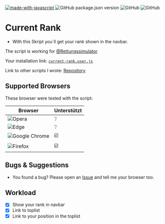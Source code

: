 [![made-with-javascript](https://img.shields.io/badge/Made%20with-JavaScript-1f425f.svg)](https://www.javascript.com)
![GitHub package.json version](https://img.shields.io/badge/version-v1.6-orange)
![GitHub](https://img.shields.io/github/license/qucla/resi-rank-navleiste)
![GitHub](https://img.shields.io/badge/status-done-ff0000)

# Current Rank

- With this Skript you´ll get your rank shown in the navbar.

The script is working for [@Rettungssimulator](https://github.cim/Rettungssimulator).

Your installation link: [`current-rank.user.js`](https://github.com/QuCla/resi-rank-navleiste/raw/master/current-rank.user.js)

Link to other scripts I wrote: [Repository](https://github.com/QuCla?tab=repositories)


## Supported Browsers

These browser were tested with the script:


| Browser | Unterstützt                 |
| ------- | --------------------------- |
| ![Opera](https://img.shields.io/badge/Opera-FF1B2D?style=for-the-badge&logo=Opera&logoColor=white)                           | :grey_question:             |
| ![Edge](https://img.shields.io/badge/Edge-0078D7?style=for-the-badge&logo=Microsoft-edge&logoColor=white)                    | :grey_question:             |
| ![Google Chrome](https://img.shields.io/badge/Google%20Chrome-4285F4?style=for-the-badge&logo=GoogleChrome&logoColor=white)  | :ballot_box_with_check:     |
| ![Firefox](https://img.shields.io/badge/Firefox-FF7139?style=for-the-badge&logo=Firefox-Browser&logoColor=white)             | :ballot_box_with_check:     |


## Bugs & Suggestions

 - You found a bug? Please open an [Issue](https://github.com/QuCla/resi-association-information/issues/new) and tell me your browser too.

## Workload

- [x] Show your rank in navbar
- [x] Link to toplist
- [x] Link to your position in the toplist
